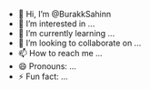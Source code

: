 - 👋 Hi, I’m @BurakkSahinn
- 👀 I’m interested in ...
- 🌱 I’m currently learning ...
- 💞️ I’m looking to collaborate on ...
- 📫 How to reach me ...
- 😄 Pronouns: ...
- ⚡ Fun fact: ...

<!---
BurakkSahinn/BurakkSahinn is a ✨ special ✨ repository because its `README.md` (this file) appears on your GitHub profile.
You can click the Preview link to take a look at your changes.
--->
